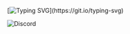 [![Typing SVG](https://readme-typing-svg.demolab.com?font=Rubik&pause=1000&color=02BB00&width=435&lines=Hi%2C+my+name+is+Erlan.+I+am+a+developer!)](https://git.io/typing-svg)


![Discord](1)
